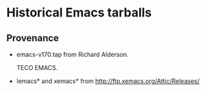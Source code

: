 # Historical Emacs tarballs

## Provenance

- emacs-v170.tap from Richard Alderson.

  TECO EMACS.

- lemacs* and xemacs* from http://ftp.xemacs.org/Attic/Releases/
